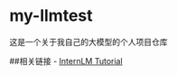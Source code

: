 # my-llmtest
这是一个关于我自己的大模型的个人项目仓库

##相关链接 - [InternLM Tutorial](https://github.com/InternLM/Tutorial)
